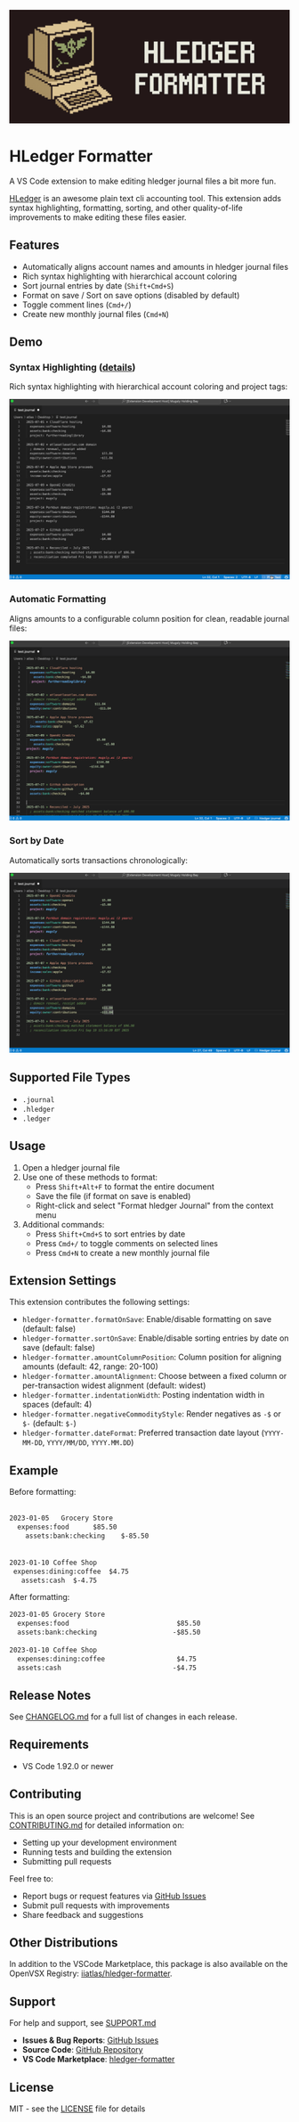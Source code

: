 ![HLedger Formatter Banner](images/banner.jpg)

# HLedger Formatter

A VS Code extension to make editing hledger journal files a bit more fun.

[HLedger](https://hledger.org/) is an awesome plain text cli accounting tool. This extension adds syntax highlighting, formatting, sorting, and other quality-of-life improvements to make editing these files easier.

## Features

- Automatically aligns account names and amounts in hledger journal files
- Rich syntax highlighting with hierarchical account coloring
- Sort journal entries by date (`Shift+Cmd+S`)
- Format on save / Sort on save options (disabled by default)
- Toggle comment lines (`Cmd+/`)
- Create new monthly journal files (`Cmd+N`)

## Demo

### Syntax Highlighting ([details](SYNTAX_HIGHLIGHTING.md))
Rich syntax highlighting with hierarchical account coloring and project tags:

![Syntax Demo](images/syntax-demo.gif)

### Automatic Formatting
Aligns amounts to a configurable column position for clean, readable journal files:

![Format Demo](images/format-demo.gif)

### Sort by Date
Automatically sorts transactions chronologically:

![Sort Demo](images/sort-demo.gif)

## Supported File Types

- `.journal`
- `.hledger`
- `.ledger`

## Usage

1. Open a hledger journal file
2. Use one of these methods to format:
   - Press `Shift+Alt+F` to format the entire document
   - Save the file (if format on save is enabled)
   - Right-click and select "Format hledger Journal" from the context menu
3. Additional commands:
   - Press `Shift+Cmd+S` to sort entries by date
   - Press `Cmd+/` to toggle comments on selected lines
   - Press `Cmd+N` to create a new monthly journal file

## Extension Settings

This extension contributes the following settings:

* `hledger-formatter.formatOnSave`: Enable/disable formatting on save (default: false)
* `hledger-formatter.sortOnSave`: Enable/disable sorting entries by date on save (default: false)
* `hledger-formatter.amountColumnPosition`: Column position for aligning amounts (default: 42, range: 20-100)
* `hledger-formatter.amountAlignment`: Choose between a fixed column or per-transaction widest alignment (default: widest)
* `hledger-formatter.indentationWidth`: Posting indentation width in spaces (default: 4)
* `hledger-formatter.negativeCommodityStyle`: Render negatives as `-$` or `$-` (default: `$-`)
* `hledger-formatter.dateFormat`: Preferred transaction date layout (`YYYY-MM-DD`, `YYYY/MM/DD`, `YYYY.MM.DD`)

## Example

Before formatting:

```

2023-01-05   Grocery Store
  expenses:food      $85.50
    assets:bank:checking    $-85.50


2023-01-10 Coffee Shop
 expenses:dining:coffee  $4.75
   assets:cash  $-4.75
```

After formatting:

```
2023-01-05 Grocery Store
  expenses:food                           $85.50
  assets:bank:checking                   -$85.50

2023-01-10 Coffee Shop
  expenses:dining:coffee                  $4.75
  assets:cash                            -$4.75
```

## Release Notes

See [CHANGELOG.md](CHANGELOG.md) for a full list of changes in each release.

## Requirements

- VS Code 1.92.0 or newer

## Contributing

This is an open source project and contributions are welcome! See [CONTRIBUTING.md](CONTRIBUTING.md) for detailed information on:
- Setting up your development environment
- Running tests and building the extension
- Submitting pull requests

Feel free to:
- Report bugs or request features via [GitHub Issues](https://github.com/iiAtlas/hledger-formatter/issues)
- Submit pull requests with improvements
- Share feedback and suggestions

## Other Distributions

In addition to the VSCode Marketplace, this package is also available on the OpenVSX Registry: [iiatlas/hledger-formatter](https://open-vsx.org/extension/iiatlas/hledger-formatter).

## Support

For help and support, see [SUPPORT.md](SUPPORT.md)

- **Issues & Bug Reports**: [GitHub Issues](https://github.com/iiAtlas/hledger-formatter/issues)
- **Source Code**: [GitHub Repository](https://github.com/iiAtlas/hledger-formatter)
- **VS Code Marketplace**: [hledger-formatter](https://marketplace.visualstudio.com/items?itemName=iiatlas.hledger-formatter)

## License

MIT - see the [LICENSE](LICENSE) file for details
